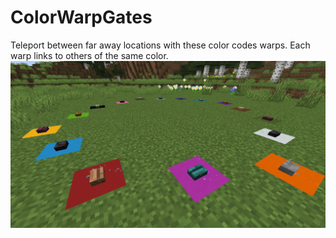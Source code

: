 # ColorWarpGates

Teleport between far away locations with these color codes warps. Each warp links to others of the same color.
![CoverImage](https://github.com/AelveMC/ColorWarpGates/blob/master/warp_gates.png)
